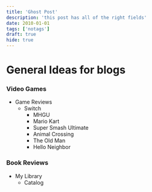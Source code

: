 ```yaml
---
title: 'Ghost Post'
description: 'this post has all of the right fields'
date: 2010-01-01
tags: ['notags']
draft: true
hide: true
---
```


# General Ideas for blogs 

### Video Games
- Game Reviews 
    - Switch
        - MHGU
        - Mario Kart
        - Super Smash Ultimate
        - Animal Crossing 
        - The Old Man 
        - Hello Neighbor 

### Book Reviews 
- My Library
    - Catalog
